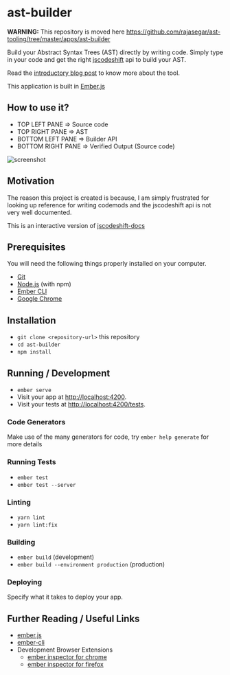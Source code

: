 # ast-builder

**WARNING:**
This repository is moved here https://github.com/rajasegar/ast-tooling/tree/master/apps/ast-builder

Build your Abstract Syntax Trees (AST) directly by writing code.
Simply type in your code and get the right [jscodeshift](https://github.com/facebook/jscodeshift) api to build your AST.

Read the [introductory blog post](http://hangaroundtheweb.com/2019/12/ast-builder-building-ast-nodes-from-code/) to know more about the tool.

This application is built in [Ember.js](https://emberjs.com/)


## How to use it?
* TOP LEFT PANE => Source code
* TOP RIGHT PANE => AST
* BOTTOM LEFT PANE => Builder API
* BOTTOM RIGHT PANE => Verified Output (Source code)

![screenshot](https://github.com/rajasegar/ast-builder/blob/master/public/screenshot.png)


## Motivation
The reason this project is created is because, I am simply frustrated for looking up reference for writing codemods and the jscodeshift api is not very well documented.

This is an interactive version of [jscodeshift-docs](https://github.com/rajasegar/jscodeshift-docs)

## Prerequisites

You will need the following things properly installed on your computer.

* [Git](https://git-scm.com/)
* [Node.js](https://nodejs.org/) (with npm)
* [Ember CLI](https://ember-cli.com/)
* [Google Chrome](https://google.com/chrome/)

## Installation

* `git clone <repository-url>` this repository
* `cd ast-builder`
* `npm install`

## Running / Development

* `ember serve`
* Visit your app at [http://localhost:4200](http://localhost:4200).
* Visit your tests at [http://localhost:4200/tests](http://localhost:4200/tests).

### Code Generators

Make use of the many generators for code, try `ember help generate` for more details

### Running Tests

* `ember test`
* `ember test --server`

### Linting

* `yarn lint`
* `yarn lint:fix`

### Building

* `ember build` (development)
* `ember build --environment production` (production)

### Deploying

Specify what it takes to deploy your app.

## Further Reading / Useful Links

* [ember.js](https://emberjs.com/)
* [ember-cli](https://ember-cli.com/)
* Development Browser Extensions
  * [ember inspector for chrome](https://chrome.google.com/webstore/detail/ember-inspector/bmdblncegkenkacieihfhpjfppoconhi)
  * [ember inspector for firefox](https://addons.mozilla.org/en-US/firefox/addon/ember-inspector/)
